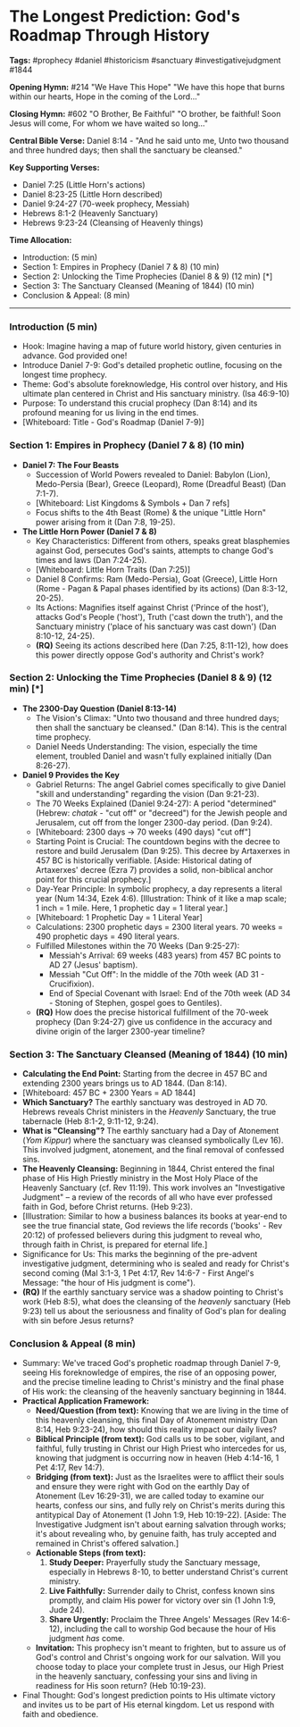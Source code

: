 # The Longest Prediction: God's Roadmap Through History

**Tags:** #prophecy #daniel #historicism #sanctuary #investigativejudgment #1844

**Opening Hymn:** #214 "We Have This Hope" "We have this hope that burns within
our hearts, Hope in the coming of the Lord..."

**Closing Hymn:** #602 "O Brother, Be Faithful" "O brother, be faithful! Soon
Jesus will come, For whom we have waited so long..."

**Central Bible Verse:** Daniel 8:14 - "And he said unto me, Unto two thousand
and three hundred days; then shall the sanctuary be cleansed."

**Key Supporting Verses:**

- Daniel 7:25 (Little Horn's actions)
- Daniel 8:23-25 (Little Horn described)
- Daniel 9:24-27 (70-week prophecy, Messiah)
- Hebrews 8:1-2 (Heavenly Sanctuary)
- Hebrews 9:23-24 (Cleansing of Heavenly things)

**Time Allocation:**

- Introduction: (5 min)
- Section 1: Empires in Prophecy (Daniel 7 & 8) (10 min)
- Section 2: Unlocking the Time Prophecies (Daniel 8 & 9) (12 min) [*]
- Section 3: The Sanctuary Cleansed (Meaning of 1844) (10 min)
- Conclusion & Appeal: (8 min)

---

### Introduction (5 min)

- Hook: Imagine having a map of future world history, given centuries in
  advance. God provided one!
- Introduce Daniel 7-9: God's detailed prophetic outline, focusing on the
  longest time prophecy.
- Theme: God's absolute foreknowledge, His control over history, and His
  ultimate plan centered in Christ and His sanctuary ministry. (Isa 46:9-10)
- Purpose: To understand this crucial prophecy (Dan 8:14) and its profound
  meaning for us living in the end times.
- [Whiteboard: Title - God's Roadmap (Daniel 7-9)]

### Section 1: Empires in Prophecy (Daniel 7 & 8) (10 min)

- **Daniel 7: The Four Beasts**
  - Succession of World Powers revealed to Daniel: Babylon (Lion), Medo-Persia
    (Bear), Greece (Leopard), Rome (Dreadful Beast) (Dan 7:1-7).
  - [Whiteboard: List Kingdoms & Symbols + Dan 7 refs]
  - Focus shifts to the 4th Beast (Rome) & the unique "Little Horn" power
    arising from it (Dan 7:8, 19-25).
- **The Little Horn Power (Daniel 7 & 8)**
  - Key Characteristics: Different from others, speaks great blasphemies against
    God, persecutes God's saints, attempts to change God's times and laws (Dan
    7:24-25).
  - [Whiteboard: Little Horn Traits (Dan 7:25)]
  - Daniel 8 Confirms: Ram (Medo-Persia), Goat (Greece), Little Horn (Rome -
    Pagan & Papal phases identified by its actions) (Dan 8:3-12, 20-25).
  - Its Actions: Magnifies itself against Christ ('Prince of the host'), attacks
    God's People ('host'), Truth ('cast down the truth'), and the Sanctuary
    ministry ('place of his sanctuary was cast down') (Dan 8:10-12, 24-25).
  - **(RQ)** Seeing its actions described here (Dan 7:25, 8:11-12), how does
    this power directly oppose God's authority and Christ's work?

### Section 2: Unlocking the Time Prophecies (Daniel 8 & 9) (12 min) [*]

- **The 2300-Day Question (Daniel 8:13-14)**
  - The Vision's Climax: "Unto two thousand and three hundred days; then shall
    the sanctuary be cleansed." (Dan 8:14). This is the central time prophecy.
  - Daniel Needs Understanding: The vision, especially the time element,
    troubled Daniel and wasn't fully explained initially (Dan 8:26-27).
- **Daniel 9 Provides the Key**
  - Gabriel Returns: The angel Gabriel comes specifically to give Daniel "skill
    and understanding" regarding the vision (Dan 9:21-23).
  - The 70 Weeks Explained (Daniel 9:24-27): A period "determined" (Hebrew:
    _chatak_ - "cut off" or "decreed") for the Jewish people and Jerusalem, cut
    off from the longer 2300-day period. (Dan 9:24).
  - [Whiteboard: 2300 days -> 70 weeks (490 days) "cut off"]
  - Starting Point is Crucial: The countdown begins with the decree to restore
    and build Jerusalem (Dan 9:25). This decree by Artaxerxes in 457 BC is
    historically verifiable. [Aside: Historical dating of Artaxerxes' decree
    (Ezra 7) provides a solid, non-biblical anchor point for this crucial
    prophecy.]
  - Day-Year Principle: In symbolic prophecy, a day represents a literal year
    (Num 14:34, Ezek 4:6). [Illustration: Think of it like a map scale; 1 inch =
    1 mile. Here, 1 prophetic day = 1 literal year.]
  - [Whiteboard: 1 Prophetic Day = 1 Literal Year]
  - Calculations: 2300 prophetic days = 2300 literal years. 70 weeks = 490
    prophetic days = 490 literal years.
  - Fulfilled Milestones within the 70 Weeks (Dan 9:25-27):
    - Messiah's Arrival: 69 weeks (483 years) from 457 BC points to AD 27
      (Jesus' baptism).
    - Messiah "Cut Off": In the middle of the 70th week (AD 31 - Crucifixion).
    - End of Special Covenant with Israel: End of the 70th week (AD 34 - Stoning
      of Stephen, gospel goes to Gentiles).
  - **(RQ)** How does the precise historical fulfillment of the 70-week prophecy
    (Dan 9:24-27) give us confidence in the accuracy and divine origin of the
    larger 2300-year timeline?

### Section 3: The Sanctuary Cleansed (Meaning of 1844) (10 min)

- **Calculating the End Point:** Starting from the decree in 457 BC and
  extending 2300 years brings us to AD 1844. (Dan 8:14).
- [Whiteboard: 457 BC + 2300 Years = AD 1844]
- **Which Sanctuary?** The earthly sanctuary was destroyed in AD 70. Hebrews
  reveals Christ ministers in the _Heavenly_ Sanctuary, the true tabernacle (Heb
  8:1-2, 9:11-12, 9:24).
- **What is "Cleansing"?** The earthly sanctuary had a Day of Atonement (_Yom
  Kippur_) where the sanctuary was cleansed symbolically (Lev 16). This involved
  judgment, atonement, and the final removal of confessed sins.
- **The Heavenly Cleansing:** Beginning in 1844, Christ entered the final phase
  of His High Priestly ministry in the Most Holy Place of the Heavenly Sanctuary
  (cf. Rev 11:19). This work involves an "Investigative Judgment" – a review of
  the records of all who have ever professed faith in God, before Christ
  returns. (Heb 9:23).
- [Illustration: Similar to how a business balances its books at year-end to see
  the true financial state, God reviews the life records ('books' - Rev 20:12)
  of professed believers during this judgment to reveal who, through faith in
  Christ, is prepared for eternal life.]
- Significance for Us: This marks the beginning of the pre-advent investigative
  judgment, determining who is sealed and ready for Christ's second coming (Mal
  3:1-3, 1 Pet 4:17, Rev 14:6-7 - First Angel's Message: "the hour of His
  judgment is come").
- **(RQ)** If the earthly sanctuary service was a shadow pointing to Christ's
  work (Heb 8:5), what does the cleansing of the _heavenly_ sanctuary (Heb 9:23)
  tell us about the seriousness and finality of God's plan for dealing with sin
  before Jesus returns?

### Conclusion & Appeal (8 min)

- Summary: We've traced God's prophetic roadmap through Daniel 7-9, seeing His
  foreknowledge of empires, the rise of an opposing power, and the precise
  timeline leading to Christ's ministry and the final phase of His work: the
  cleansing of the heavenly sanctuary beginning in 1844.
- **Practical Application Framework:**
  - **Need/Question (from text):** Knowing that we are living in the time of
    this heavenly cleansing, this final Day of Atonement ministry (Dan 8:14, Heb
    9:23-24), how should this reality impact our daily lives?
  - **Biblical Principle (from text):** God calls us to be sober, vigilant, and
    faithful, fully trusting in Christ our High Priest who intercedes for us,
    knowing that judgment is occurring now in heaven (Heb 4:14-16, 1 Pet 4:17,
    Rev 14:7).
  - **Bridging (from text):** Just as the Israelites were to afflict their souls
    and ensure they were right with God on the earthly Day of Atonement (Lev
    16:29-31), we are called today to examine our hearts, confess our sins, and
    fully rely on Christ's merits during this antitypical Day of Atonement (1
    John 1:9, Heb 10:19-22). [Aside: The Investigative Judgment isn't about
    earning salvation through works; it's about revealing who, by genuine faith,
    has truly accepted and remained in Christ's offered salvation.]
  - **Actionable Steps (from text):**
    1.  **Study Deeper:** Prayerfully study the Sanctuary message, especially in
        Hebrews 8-10, to better understand Christ's current ministry.
    2.  **Live Faithfully:** Surrender daily to Christ, confess known sins
        promptly, and claim His power for victory over sin (1 John 1:9, Jude
        24).
    3.  **Share Urgently:** Proclaim the Three Angels' Messages (Rev 14:6-12),
        including the call to worship God because the hour of His judgment _has_
        come.
  - **Invitation:** This prophecy isn't meant to frighten, but to assure us of
    God's control and Christ's ongoing work for our salvation. Will you choose
    today to place your complete trust in Jesus, our High Priest in the heavenly
    sanctuary, confessing your sins and living in readiness for His soon return?
    (Heb 10:19-23).
- Final Thought: God's longest prediction points to His ultimate victory and
  invites us to be part of His eternal kingdom. Let us respond with faith and
  obedience.
